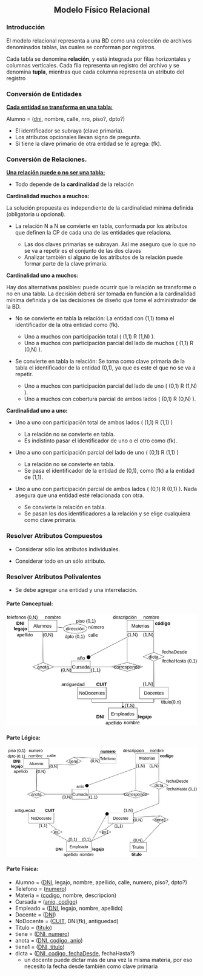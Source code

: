 <div>
<h2 align="center">Modelo Físico Relacional</h2>
</div>

### Introducción
El modelo relacional representa a una BD como una colección de archivos denominados tablas, las cuales se conforman por registros.

Cada tabla se denomina **relación**, y está integrada por filas horizontales y columnas verticales. Cada fila representa un registro del archivo y se denomina **tupla**, mientras que cada columna representa un atributo del registro

### Conversión de Entidades
<u>**Cada entidad se transforma en una tabla:**</u>	

Alumno = (<u>dni</u>, nombre, calle, nro, piso?, dpto?)

- El identificador se subraya (clave primaria).
- Los atributos opcionales llevan signo de pregunta.
- Si tiene la clave primario de otra entidad se le agrega: (fk).


### Conversión de Relaciones.
<u>**Una relación puede o no ser una tabla:**</u>


- Todo depende de la **cardinalidad** de la relación

**Cardinalidad muchos a muchos:**

La solución propuesta es independiente de la cardinalidad mínima definida (obligatoria u opcional).

- La relación N a N se convierte en tabla, conformada por los atributos que definen la CP de cada una de las entidades que relaciona.

	- Las dos claves primarias se subrayan. Así me aseguro que lo que no se va a repetir es el conjunto de las dos claves
	- Analizar también si alguno de los atributos de la relación puede formar parte de la clave primaria.



**Cardinalidad uno a muchos:**

Hay dos alternativas posibles: puede ocurrir que la relación se transforme o no en una tabla. La decisión deberá ser tomada en función a la cardinalidad mínima definida y de las decisiones de diseño que tome el administrador de la BD.

- No se convierte en tabla la relación: La entidad con (1,1) toma el identificador de la otra entidad como (fk).
	- Uno a muchos con participación total ( (1,1) R (1,N) ).	
	- Uno a muchos con participación parcial del lado de muchos ( (1,1) R (0,N) ).
		
		

- Se convierte en tabla la relación: Se toma como clave primaria de la tabla el identificador de la entidad (0,1), ya que es este el que no se va a repetir.
	- Uno a muchos con participación parcial del lado de uno ( (0,1) R (1,N) ).
	- Uno a muchos con cobertura parcial de ambos lados ( (0,1) R (0,N) ).
	
**Cardinalidad uno a uno:**

- Uno a uno con participación total de ambos lados ( (1,1) R (1,1) )
	- La relación no se convierte en tabla.
	- Es indistinto pasar el identificador de uno o el otro como (fk).

- Uno a uno con participación parcial del lado de uno ( (0,1) R (1,1) )
	- La relación no se convierte en tabla.
	- Se pasa el identificador de la entidad de (0,1), como (fk) a la entidad de (1,1).

- Uno a uno con participación parcial de ambos lados ( (0,1) R (0,1) ). Nada asegura que una entidad esté relacionada con otra.
	- Se convierte la relación en tabla.
	- Se pasan los dos identificadores a la relación y se elige cualquiera como clave primaria.


### Resolver Atributos Compuestos

- Considerar sólo los atributos individuales.

- Considerar todo en un sólo atributo.

### Resolver Atributos Polivalentes

- Se debe agregar una entidad y una interrelación.


#### Parte Conceptual:
![ejercicioIntegrador_Conceptual](./drawios-png/ejercicioIntegrador_Conceptual.drawio.png)

#### Parte Lógica:
![ejercicioIntegrador_Logico](./drawios-png/ejercicioIntegrador_Logico.drawio.png)

#### Parte Física:
- Alumno = (<u>DNI</u>, legajo, nombre, apellido, calle, numero, piso?, dpto?)
- Telefono = (<u>numero</u>)
- Materia = (<u>codigo</u>, nombre, descripcion)
- Cursada = (<u>anio, codigo</u>)
- Empleado = (<u>DNI</u>, legajo, nombre, apellido)
- Docente = (<u>DNI</u>)
- NoDocente = (<u>CUIT</u>, DNI(fk), antiguedad)
- Titulo = (<u>titulo</u>)
- tiene = (<u>DNI, numero</u>)
- anota = (<u>DNI, codigo, anio</u>)
- tiene1 = (<u>DNI, titulo</u>)
- dicta = (<u>DNI, codigo, fechaDesde</u>, fechaHasta?)
	- un docente puede dictar más de una vez la misma materia, por eso necesito la fecha desde también como clave primaria
